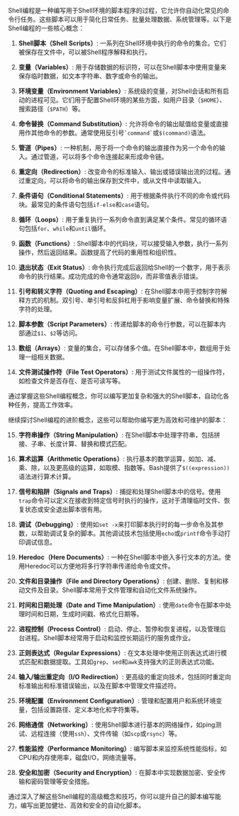 



Shell编程是一种编写用于Shell环境的脚本程序的过程，它允许你自动化常见的命令行任务。这些脚本可以用于简化日常任务、批量处理数据、系统管理等。以下是Shell编程的一些核心概念：

1. **Shell脚本（Shell Scripts）**: 一系列在Shell环境中执行的命令的集合。它们被保存在文件中，可以被Shell程序解释和执行。

2. **变量（Variables）**: 用于存储数据的标识符，可以在Shell脚本中使用变量来保存临时数据，如文本字符串、数字或命令的输出。

3. **环境变量（Environment Variables）**: 系统级的变量，对Shell会话和所有启动的进程可见。它们用于配置Shell环境的某些方面，如用户目录（`$HOME`）、搜索路径（`$PATH`）等。

4. **命令替换（Command Substitution）**: 允许将命令的输出赋值给变量或直接用作其他命令的参数。通常使用反引号`` `command` ``或`$(command)`语法。

5. **管道（Pipes）**: 一种机制，用于将一个命令的输出直接作为另一个命令的输入。通过管道，可以将多个命令连接起来形成命令链。

6. **重定向（Redirection）**: 改变命令的标准输入、输出或错误输出流的过程。通过重定向，可以将命令的输出保存到文件中，或从文件中读取输入。

7. **条件语句（Conditional Statements）**: 用于根据条件执行不同的命令或代码块。最常见的条件语句包括`if-else`和`case`语句。

8. **循环（Loops）**: 用于重复执行一系列命令直到满足某个条件。常见的循环语句包括`for`、`while`和`until`循环。

9. **函数（Functions）**: Shell脚本中的代码块，可以接受输入参数，执行一系列操作，然后返回结果。函数提高了代码的重用性和组织性。

10. **退出状态（Exit Status）**: 命令执行完成后返回给Shell的一个数字，用于表示命令的执行结果。成功完成的命令通常返回`0`，而非零值表示错误。

11. **引号和转义字符（Quoting and Escaping）**: 在Shell脚本中用于控制字符解释方式的机制。双引号、单引号和反斜杠用于影响变量扩展、命令替换和特殊字符的处理。

12. **脚本参数（Script Parameters）**: 传递给脚本的命令行参数，可以在脚本内部通过`$1`、`$2`等访问。

13. **数组（Arrays）**: 变量的集合，可以存储多个值。在Shell脚本中，数组用于处理一组相关数据。

14. **文件测试操作符（File Test Operators）**: 用于测试文件属性的一组操作符，如检查文件是否存在、是否可读写等。

通过掌握这些Shell编程概念，你可以编写更加复杂和强大的Shell脚本，自动化各种任务，提高工作效率。

继续探讨Shell编程的进阶概念，这些可以帮助你编写更为高效和可维护的脚本：

15. **字符串操作（String Manipulation）**: 在Shell脚本中处理字符串，包括拼接、子串、长度计算、替换和模式匹配。

16. **算术运算（Arithmetic Operations）**: 执行基本的数学运算，如加、减、乘、除，以及更高级的运算，如取模、指数等。Bash提供了`$((expression))`语法进行算术计算。

17. **信号和陷阱（Signals and Traps）**: 捕捉和处理Shell脚本中的信号。使用`trap`命令可以定义在接收到特定信号时执行的操作，这对于清理临时文件、恢复状态或安全退出脚本很有用。

18. **调试（Debugging）**: 使用如`set -x`来打印脚本执行时的每一步命令及其参数，以帮助调试复杂的脚本。其他调试技术包括使用`echo`或`printf`命令手动打印调试信息。

19. **Heredoc（Here Documents）**: 一种在Shell脚本中嵌入多行文本的方法。使用Heredoc可以方便地将多行字符串传递给命令或文件。

20. **文件和目录操作（File and Directory Operations）**: 创建、删除、复制和移动文件及目录。Shell脚本常用于文件管理和自动化文件系统操作。

21. **时间和日期处理（Date and Time Manipulation）**: 使用`date`命令在脚本中处理时间和日期，生成时间戳、格式化日期等。

22. **进程控制（Process Control）**: 启动、停止、暂停和恢复进程，以及管理后台进程。Shell脚本经常用于启动和监控长期运行的服务或作业。

23. **正则表达式（Regular Expressions）**: 在文本处理中使用正则表达式进行模式匹配和数据提取。工具如`grep`、`sed`和`awk`支持强大的正则表达式功能。

24. **输入/输出重定向（I/O Redirection）**: 更高级的重定向技术，包括同时重定向标准输出和标准错误输出，以及在脚本中管理文件描述符。

25. **环境配置（Environment Configuration）**: 管理和配置用户和系统环境变量，包括设置路径、定义本地化和字符集等。

26. **网络通信（Networking）**: 使用Shell脚本进行基本的网络操作，如ping测试、远程连接（使用`ssh`）、文件传输（如`scp`或`rsync`）等。

27. **性能监控（Performance Monitoring）**: 编写脚本来监控系统性能指标，如CPU和内存使用率，磁盘I/O，网络流量等。

28. **安全和加密（Security and Encryption）**: 在脚本中实现数据加密、安全传输和密码管理等安全措施。

通过深入了解这些Shell编程的高级概念和技巧，你可以提升自己的脚本编写能力，编写出更加健壮、高效和安全的自动化脚本。

